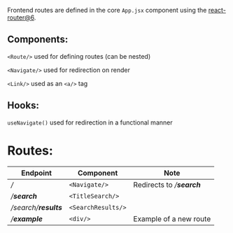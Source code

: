 Frontend routes are defined in the core `App.jsx` component using the [react-router@6](https://reactrouter.com/docs/en/v6/getting-started/overview).

Components:
----
`<Route/>` used for defining routes (can be nested)

`<Navigate/>` used for redirection on render

`<Link/>` used as an `<a/>` tag

Hooks:
----
`useNavigate()` used for redirection in a functional manner

Routes:
====
| Endpoint | Component | Note |
| -------- | --------- | ---- |
| _/_ | `<Navigate/>` | Redirects to _/**search**_ |
| _/**search**_ | `<TitleSearch/>` | |
| _/search/**results**_ | `<SearchResults/>` | |
| _/**example**_ | `<div/>` | Example of a new route |
